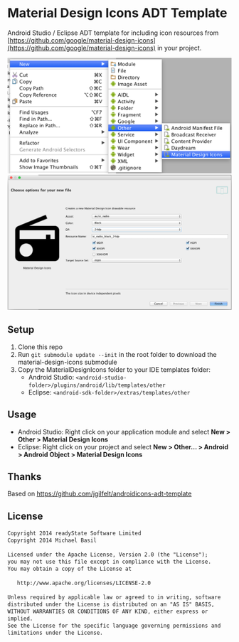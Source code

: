 Material Design Icons ADT Template
=========================

Android Studio / Eclipse ADT template for including icon resources from [https://github.com/google/material-design-icons](https://github.com/google/material-design-icons) in your project.

![menu](menu.png "menu")
![template](template.png "template")

Setup
-----

1. Clone this repo
2. Run `git submodule update --init` in the root folder to download the material-design-icons submodule
3. Copy the MaterialDesignIcons folder to your IDE templates folder:
   - Android Studio: `<android-studio-folder>/plugins/android/lib/templates/other`
   - Eclipse: `<android-sdk-folder>/extras/templates/other`

Usage
-----

- Android Studio: Right click on your application module and select **New > Other > Material Design Icons**
- Eclipse: Right click on your project and select **New > Other... > Android > Android Object > Material Design Icons**

Thanks
------

Based on https://github.com/jgilfelt/androidicons-adt-template

License
-------

    Copyright 2014 readyState Software Limited
    Copyright 2014 Michael Basil

    Licensed under the Apache License, Version 2.0 (the "License");
    you may not use this file except in compliance with the License.
    You may obtain a copy of the License at

       http://www.apache.org/licenses/LICENSE-2.0

    Unless required by applicable law or agreed to in writing, software
    distributed under the License is distributed on an "AS IS" BASIS,
    WITHOUT WARRANTIES OR CONDITIONS OF ANY KIND, either express or implied.
    See the License for the specific language governing permissions and
    limitations under the License.
